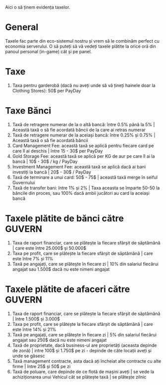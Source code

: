 Aici o să ținem evidența taxelor.

# General
Taxele fac parte din eco-sistemul nostru și vrem să le combinăm perfect cu economia serverului.
O să puteți să vă vedeți taxele plătite la orice oră din panoul personal (in-game) cât și pe panel.

# Taxe

1. Taxa pentru garderobă (dacă nu aveți unde să vă țineți hainele doar la Clothing Stores): 50$ per PayDay

# Taxe Bănci

1. Taxă de retragere numerar de la o altă bancă: între 0.5% până la 5% | Această taxă o să fie acordată băncii de la care ai retras numerar
2. Taxă de retragere numerar de la aceiași bancă: între 0.25% și 0.75% | Această taxă o să fie acordată băncii
3. Card Management Fee: această taxă se aplică pentru fiecare card pe care îl ai deschis | între 15 - 30$ per PayDay
4. Gold Storage Fee: această taxă se aplică per KG de aur pe care îl ai la bancă | 10$ - 30$ / kg / PayDay
5. Investment Management Fee: această taxă se aplică dacă ai bani investiți la bancă | 20$ - 30$ / PayDay
6. Taxă de terminare a unui card: 50$ - 75$ | această taxă merge în seiful Guvernului
7. Taxă de transfer bani: între 1% și 2% | Taxa aceasta se împarte 50-50 la băncile din proces, sau 100% dacă ambii jucători au card la aceiași bancă

#  Taxele plătite de bănci către GUVERN

1. Taxa de raport financiar, care se plătește la fiecare sfârșit de săptămână | care este între 25.000$ și 50.000$
2. Taxa pe profit, care se plătește la fiecare sfârșit de săptămână | care este între 7% și 11%
3. Taxă pe angajați, care se plătește în fiecare zi | 10% din salariul fiecărui angajat sau 1.500$ dacă nu este nimeni angajat

# Taxele plătite de afaceri către GUVERN

1. Taxa de raport financiar, care se plătește la fiecare sfârșit de săptămână | între 1.500$ și 3.000$
2. Taxa pe profit, care se plătește la fiecare sfârșit de săptămână | care este între  14% și 21%
3. Taxă pe angajați, care se plătește în fiecare zi | 5% din salariul fiecărui angajat sau 250$ dacă nu este nimeni angajat
4. Taxă de proprietate, dacă business-ul are proprietăți (aceasta depinde de zonă) | intre 100$ și 1.750$ pe zi - depinde de câte locații aveți și unde se găsesc
5. Taxă management contracte, asta dacă ați încheiat alte contracte cu alte firme | între 25$ și 50$ pe zi
6. Taxă de poluare, care depinde de ce flotă de mașini aveți | se vede la achiziționarea unui Vehicul cât se plătește taxă | se plătește zilnic
